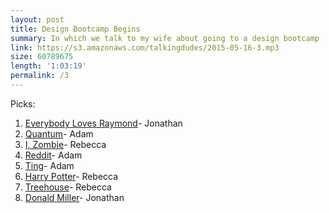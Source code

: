 ```yaml
---
layout: post
title: Design Bootcamp Begins
summary: In which we talk to my wife about going to a design bootcamp
link: https://s3.amazonaws.com/talkingdudes/2015-05-16-3.mp3
size: 60789675
length: '1:03:19'
permalink: /3
---
```


Picks:

1. [Everybody Loves Raymond](http://en.wikipedia.org/wiki/Everybody_Loves_Raymond)- Jonathan
1. [Quantum](http://www.amazon.com/Passport-Game-Studios-BAN196528-Quantum/dp/B00GXZUUEM)- Adam
1. [I, Zombie](http://www.imdb.com/title/tt3501584/)- Rebecca
1. [Reddit](http://www.reddit.com/)- Adam
1. [Ting](https://ting.com/)- Adam
1. [Harry Potter](http://en.wikipedia.org/wiki/Harry_Potter)- Rebecca
1. [Treehouse](https://teamtreehouse.com)- Rebecca
1. [Donald Miller](http://en.wikipedia.org/wiki/Donald_Miller_(author))- Jonathan
